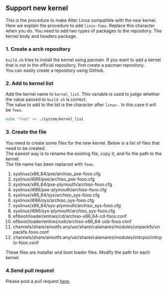 ## Support new kernel

This is the procedure to make Alter Linux compatible with the new kernel. Here we explain the procedure to add `linux-fooo`. Replace this character when you do.
You need to add two types of packages to the repository. The kernel body and headers package.


### 1. Create a arch repository

`build.sh` tries to install the kernel using pacman. If you want to add a kernel that is not in the official repository, first create a pacman repository.  
You can easily create a repository using GitHub.  

### 2. Add to kernel list

Add the kernel name to `kernel_list`. This variable is used to judge whether the value passed to `build.sh` is correct.  
The value to add to the list is the character after `linux-`. In this case it will be `fooo`.  

```bash
echo "fooo" >> ./system/kernel_list
```

### 3. Create the file
You need to create some files for the new kernel. Below is a list of files that need to be created.  
The easiest way is to rename the existing file, copy it, and fix the path to the kernel.  
The file name has been replaced with `fooo`.  

1. syslinux/x86_64/pxe/archiso_pxe-fooo.cfg
2. syslinux/i686/pxe/archiso_pxe-fooo.cfg
3. syslinux/x86_64/pxe-plymouth/archiso-fooo.cfg
4. syslinux/i686/pxe-plymouth/archiso-fooo.cfg
5. syslinux/x86_64/sys/archiso_sys-fooo.cfg
6. syslinux/i686/sys/archiso_sys-fooo.cfg
7. syslinux/x86_64/sys-plymouth/archiso_sys-fooo.cfg
8. syslinux/i686/sys-plymouth/archiso_sys-fooo.cfg
9. efiboot/loader/entries/cd/archiso-x86_64-cd-fooo.conf
10. efiboot/loader/entries/usb/archiso-x86_64-usb-fooo.conf
11. channels/share/airootfs.any/usr/share/calamares/modules/unpackfs/unpackfs-fooo.conf
12. channels/share/airootfs.any/usr/share/calamares/modules/initcpio/initcpio-fooo.conf

These files are installer and boot loader files. Modify the path for each kernel.

### 4.Send pull request
Please post a pull request [here](https://github.com/FascodeNet/alterlinux/pulls).  

